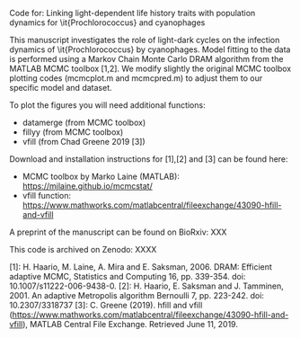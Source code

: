 Code for: Linking light-dependent life history traits with population dynamics for \it{Prochlorococcus} and cyanophages

This manuscript investigates the role of light-dark cycles on the infection dynamics of \it{Prochlorococcus} by cyanophages. Model fitting to the data is performed using a Markov Chain Monte Carlo DRAM algorithm from the MATLAB MCMC toolbox [1,2]. We modify slightly the original MCMC toolbox plotting codes (mcmcplot.m and mcmcpred.m) to adjust them to our specific model and dataset.

To plot the figures you will need additional functions:
- datamerge (from MCMC toolbox)
- fillyy (from MCMC toolbox)
- vfill (from Chad Greene 2019 [3])

Download and installation instructions for [1],[2] and [3] can be found here:
- MCMC toolbox by Marko Laine (MATLAB): https://mjlaine.github.io/mcmcstat/
- vfill function: https://www.mathworks.com/matlabcentral/fileexchange/43090-hfill-and-vfill

A preprint of the manuscript can be found on BioRxiv: XXX

This code is archived on Zenodo: XXXX

[1]: H. Haario, M. Laine, A. Mira and E. Saksman, 2006. DRAM: Efficient adaptive MCMC, Statistics and Computing 16, pp. 339-354. doi: 10.1007/s11222-006-9438-0.
[2]: H. Haario, E. Saksman and J. Tamminen, 2001. An adaptive Metropolis algorithm Bernoulli 7, pp. 223-242. doi: 10.2307/3318737
[3]: C. Greene (2019). hfill and vfill (https://www.mathworks.com/matlabcentral/fileexchange/43090-hfill-and-vfill), MATLAB Central File Exchange. Retrieved June 11, 2019.
